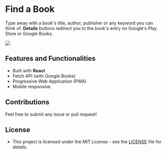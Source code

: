 # Find a Book

Type away with a book's title, author, publisher or any keyword you can think of. **Details** buttons redirect you to the book's entry on Google's Play Store or Google Books.

![](https://cl.ly/3816677049c2/Image%202019-03-01%20at%201.53.33%20PM.png)

## Features and Functionalities

- Built with **React**
- Fetch API (with Google Books)
- Progressive Web Application (PWA)
- Mobile responsive

## Contributions

Feel free to submit any issue or pull request!

## License

- This project is licensed under the MIT License - see the [LICENSE](https://github.com/eduardoltorres/book-finder/blob/master/LICENSE) file for details.
